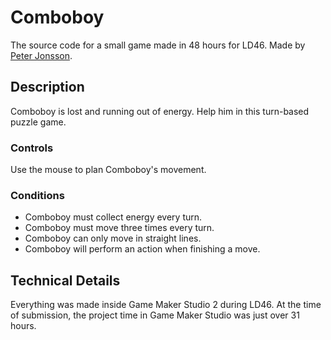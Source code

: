 # Comboboy

The source code for a small game made in 48 hours for LD46.
Made by [Peter Jonsson](https://peterjonsson.se).

## Description

Comboboy is lost and running out of energy. Help him in this turn-based puzzle game.

### Controls

Use the mouse to plan Comboboy's movement.

### Conditions

- Comboboy must collect energy every turn.
- Comboboy must move three times every turn.
- Comboboy can only move in straight lines.
- Comboboy will perform an action when finishing a move.

## Technical Details

Everything was made inside Game Maker Studio 2 during LD46.
At the time of submission, the project time in Game Maker Studio was just over 31 hours.
